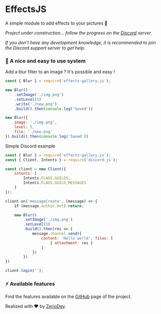 # EffectsJS

A simple module to add effects to your pictures 🎨

*Project under construction... follow the progress on the [Discord](https://discord.gg/5cGSYV8ZZj) server.*

*If you don't have any development knowledge, it is recommended to join the Discord support server to get help.*

### 🎠 A nice and easy to use system

Add a blur filter to an image ? It's possible and easy !

```js
const { Blur } = require('effects-gallery.js');

new Blur()
    .setImage('./img.png')
    .setLevel(5)
    .write('./new.png')
    .build().then(console.log('Saved'))

new Blur({
    image: './img.png',
    level: 5,
    file: './new.png'
}).build().then(console.log('Saved'))
```

Simple Discord example

```js
const { Blur } = require('effects-gallery.js');
const { Client, Intents } = require('discord.js');

const client = new Client({
    intents: [
        Intents.FLAGS.GUILDS,
        Intents.FLAGS.GUILD_MESSAGES
    ]
});

client.on('messageCreate', (message) => {
    if (message.author.bot) return;

    new Blur()
        .setImage('./img.png')
        .setLevel(5)
        .build().then(res => {
            message.channel.send({
                content: 'Hello world', files: [
                    { attachment: res }
                ]
            })
        })
})

client.login('');
```

### ⚡️ Available features

Find the features available on the [GitHub](https://github.com/ZerioDev/Effects.js/tree/main/testing) page of the project.

Realized with ❤️ by [ZerioDev](https://github.com/ZerioDev).